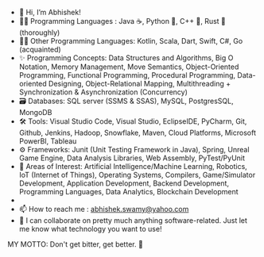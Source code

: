 - 👋 Hi, I’m Abhishek!
- 🐱‍👤 Programming Languages : Java ☕, Python 🐍, C++ 🐀, Rust 🦀(thoroughly)
- 🐱‍🏍 Other Programming Languages: Kotlin, Scala, Dart, Swift, C#, Go (acquainted)
- ✨ Programming Concepts: Data Structures and Algorithms, Big O Notation, Memory Management, Move Semantics, Object-Oriented Programming, Functional Programming, Procedural Programming, Data-oriented Designing, Object-Relational Mapping,  Multithreading + Synchronization & Asynchronization (Concurrency)
-  🗃 Databases: SQL server (SSMS & SSAS), MySQL, PostgresSQL, MongoDB
-  🛠 Tools: Visual Studio Code, Visual Studio, EclipseIDE, PyCharm, Git, Github, Jenkins, Hadoop, Snowflake, Maven, Cloud Platforms, Microsoft PowerBI, Tableau
-  ⚙ Frameworks: Junit (Unit Testing Framework in Java), Spring, Unreal Game Engine, Data Analysis Libraries, Web Assembly, PyTest/PyUnit
-  👻 Areas of Interest: Artificial Intelligence/Machine Learning, Robotics, IoT (Internet of Things), Operating Systems, Compilers, Game/Simulator Development,         Application Development, Backend Development, Programming Languages, Data Analytics, Blockchain Development
- 
- 📫 How to reach me : abhishek.swamy@yahoo.com
- 🍻 I can collaborate on pretty much anything software-related. Just let me know what technology you want to use!

MY MOTTO: Don't get bitter, get better. 🍺

<!---
AbhisheksCodes/AbhisheksCodes is a ✨ special ✨ repository because its `README.md` (this file) appears on your GitHub profile.
You can click the Preview link to take a look at your changes.
--->
